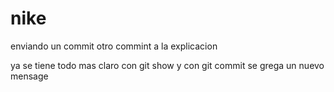# nike
enviando un commit 
otro commint a la explicacion

ya se tiene todo mas claro con git show 
y con git commit se grega un nuevo mensage 
